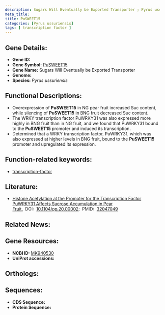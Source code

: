 ```yaml
---
description: Sugars Will Eventually be Exported Transporter ; Pyrus ussuriensis
meta_title:
title: PuSWEET15
categories: [Pyrus ussuriensis]
tags: [ transcription factor ]
---
```


## Gene Details:
- **Gene ID:** []()
- **Gene Symbol:** <u>PuSWEET15</u>
- **Gene Name:** Sugars Will Eventually be Exported Transporter
- **Genome:** []()
- **Species:** *Pyrus ussuriensis*

## Functional Descriptions:
   - Overexpression of **PuSWEET15** in NG pear fruit increased Suc content, while silencing of **PuSWEET15** in BNG fruit decreased Suc content.
   - The WRKY transcription factor PuWRKY31 was also expressed more highly in BNG fruit than in NG fruit, and we found that PuWRKY31 bound to the **PuSWEET15** promoter and induced its transcription.
   - Determined that a WRKY transcription factor, PuWRKY31, which was also expressed at higher levels in BNG fruit, bound to the **PuSWEET15** promoter and upregulated its expression.

## Function-related keywords:
   - [transcription-factor](/tags/transcription-factor/)

## Literature:
   - [Histone Acetylation at the Promoter for the Transcription Factor PuWRKY31 Affects Sucrose Accumulation in Pear Fruit.](https://doi.org/10.1104/pp.20.00002)&nbsp;&nbsp;DOI:&nbsp;&nbsp;[10.1104/pp.20.00002](https://doi.org/10.1104/pp.20.00002);&nbsp;&nbsp;PMID:&nbsp;&nbsp;[32047049](https://pubmed.ncbi.nlm.nih.gov/32047049/)

## Related News:

## Gene Resources:
- **NCBI ID:**  [MK940530](https://www.ncbi.nlm.nih.gov/gene/?term=MK940530)
- **UniProt accessions:**  [](https://www.uniprot.org/uniprotkb//entry)

## Orthologs:

## Sequences:
- **CDS Sequence:**
- **Protein Sequence:**
